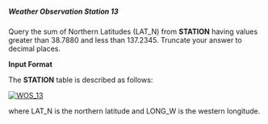 ##### Weather Observation Station 13

Query the sum of Northern Latitudes (LAT_N) from **STATION** having values greater than 38.7880  and less than 137.2345. Truncate your answer to  decimal places.

**Input Format**

The **STATION** table is described as follows:

[![WOS_13](https://s3.amazonaws.com/hr-challenge-images/9336/1449345840-5f0a551030-Station.jpg "WOS_13")](13-Station "WOS_13")

where LAT_N is the northern latitude and LONG_W is the western longitude.

